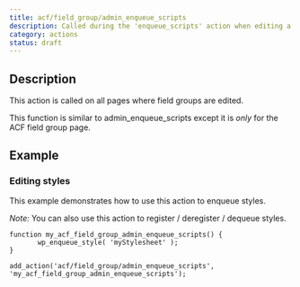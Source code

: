 ```yaml
---
title: acf/field_group/admin_enqueue_scripts
description: Called during the 'enqueue_scripts' action when editing a field group.
category: actions
status: draft
---
```


## Description
This action is called on all pages where field groups are edited.

This function is similar to admin_enqueue_scripts except it is _only_ for the ACF field group page.

## Example

### Editing styles
This example demonstrates how to use this action to enqueue styles.

_Note:_ You can also use this action to register / deregister / dequeue styles.
```
function my_acf_field_group_admin_enqueue_scripts() {
       wp_enqueue_style( 'myStylesheet' );
}

add_action('acf/field_group/admin_enqueue_scripts', 'my_acf_field_group_admin_enqueue_scripts');
```
